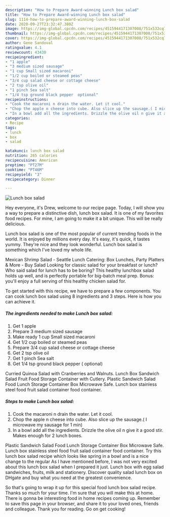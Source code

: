 ```yaml
---
description: "How to Prepare Award-winning Lunch box salad"
title: "How to Prepare Award-winning Lunch box salad"
slug: 1114-how-to-prepare-award-winning-lunch-box-salad
date: 2020-09-27T23:32:47.380Z
image: https://img-global.cpcdn.com/recipes/4515944171307008/751x532cq70/lunch-box-salad-recipe-main-photo.jpg
thumbnail: https://img-global.cpcdn.com/recipes/4515944171307008/751x532cq70/lunch-box-salad-recipe-main-photo.jpg
cover: https://img-global.cpcdn.com/recipes/4515944171307008/751x532cq70/lunch-box-salad-recipe-main-photo.jpg
author: Gene Sandoval
ratingvalue: 4.1
reviewcount: 43430
recipeingredient:
- "1 apple"
- "3 medium sized sausage"
- "1 cup Small sized macaroni"
- "1/2 cup boiled or steamed peas"
- "3/4 cup salad cheese or cottage cheese"
- "2 tsp olive oil"
- "1 pinch Sea salt"
- "1/4 tsp ground black pepper  optional"
recipeinstructions:
- "Cook the macaroni n drain the water. Let it cool."
- "Chop the apple n cheese into cube. Also slice up the sausage.( I microwave my sausage for 1 min)"
- "In a bowl add all the ingredients. Drizzle the olive oil n give it a good stir. Makes enough for 2 lunch boxes."
categories:
- Recipe
tags:
- lunch
- box
- salad

katakunci: lunch box salad 
nutrition: 265 calories
recipecuisine: American
preptime: "PT27M"
cooktime: "PT46M"
recipeyield: "3"
recipecategory: Dinner

---
```



![Lunch box salad](https://img-global.cpcdn.com/recipes/4515944171307008/751x532cq70/lunch-box-salad-recipe-main-photo.jpg)

Hey everyone, it's Drew, welcome to our recipe page. Today, I will show you a way to prepare a distinctive dish, lunch box salad. It is one of my favorites food recipes. For mine, I am going to make it a bit unique. This will be really delicious.

Lunch box salad is one of the most popular of current trending foods in the world. It is enjoyed by millions every day. It's easy, it's quick, it tastes yummy. They're nice and they look wonderful. Lunch box salad is something which I've loved my whole life.

Mexican Shrimp Salad - Seattle Lunch Catering: Box Lunches, Party Platters &amp; More - Buy Salad Looking for classic salad for your breakfast or lunch? Who said salad for lunch has to be boring? This healthy lunchbox salad holds up well, and is perfectly portable for big-batch meal prep. Bonus: you&#39;ll enjoy a full serving of this healthy chicken salad for.


To get started with this recipe, we have to prepare a few components. You can cook lunch box salad using 8 ingredients and 3 steps. Here is how you can achieve it.

<!--inarticleads1-->

##### The ingredients needed to make Lunch box salad:

1. Get 1 apple
1. Prepare 3 medium sized sausage
1. Make ready 1 cup Small sized macaroni
1. Get 1/2 cup boiled or steamed peas
1. Prepare 3/4 cup salad cheese or cottage cheese
1. Get 2 tsp olive oil
1. Get 1 pinch Sea salt
1. Get 1/4 tsp ground black pepper ( optional)


Curried Quinoa Salad with Cranberries and Walnuts. Lunch Box Sandwich Salad Fruit Food Storage Container with Cutlery. Plastic Sandwich Salad Food Lunch Storage Container Box Microwave Safe. Lunch box stainless steel food fruit salad container food container. 

<!--inarticleads2-->

##### Steps to make Lunch box salad:

1. Cook the macaroni n drain the water. Let it cool.
1. Chop the apple n cheese into cube. Also slice up the sausage.( I microwave my sausage for 1 min)
1. In a bowl add all the ingredients. Drizzle the olive oil n give it a good stir. Makes enough for 2 lunch boxes.


Plastic Sandwich Salad Food Lunch Storage Container Box Microwave Safe. Lunch box stainless steel food fruit salad container food container. Try this lunch box salad recipe which looks like spring in a bowl and is a nice change to the regular As I have mentioned before, I was not very excited about this lunch box salad when I prepared it just. Lunch box with egg salad sandwiches, fruits, milk and stationery. Discover quality salad lunch box on DHgate and buy what you need at the greatest convenience. 

So that's going to wrap it up for this special food lunch box salad recipe. Thanks so much for your time. I'm sure that you will make this at home. There is gonna be interesting food in home recipes coming up. Remember to save this page in your browser, and share it to your loved ones, friends and colleague. Thank you for reading. Go on get cooking!
